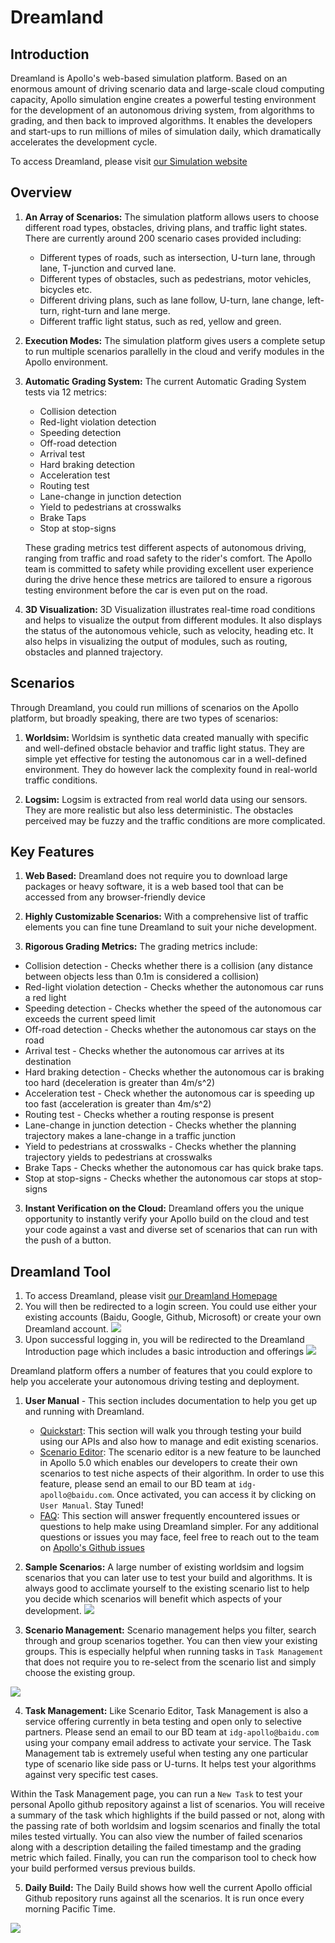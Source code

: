 # Dreamland

## Introduction
Dreamland is Apollo's web-based simulation platform. Based on an enormous amount of driving scenario data and large-scale cloud computing capacity, Apollo simulation engine creates a powerful testing environment for the development of an autonomous driving system, from algorithms to grading, and then back to improved algorithms. It enables the developers and start-ups to run millions of miles of simulation daily, which dramatically accelerates the development cycle.

To access Dreamland, please visit [our Simulation website](http://apollo.auto/platform/simulation.html)

## Overview

1. **An Array of Scenarios:**
The simulation platform allows users to choose different road types, obstacles, driving plans, and traffic light states. There are currently around 200 scenario cases provided including:
    - Different types of roads, such as intersection, U-turn lane, through lane, T-junction and curved lane.
    - Different types of obstacles, such as pedestrians, motor vehicles, bicycles etc.
    - Different driving plans, such as lane follow, U-turn, lane change, left-turn, right-turn and lane merge.
    - Different traffic light status, such as red, yellow and green.


2. **Execution Modes:**
The simulation platform gives users a complete setup to run multiple scenarios parallelly in the cloud and verify modules in the Apollo environment.

3. **Automatic Grading System:**
The current Automatic Grading System tests via 12 metrics: 
    - Collision detection
    - Red-light violation detection
    - Speeding detection
    - Off-road detection
    - Arrival test
    - Hard braking detection
    - Acceleration test
    - Routing test
    - Lane-change in junction detection
    - Yield to pedestrians at crosswalks
    - Brake Taps
    - Stop at stop-signs

    These grading metrics test different aspects of autonomous driving, ranging from traffic and road safety to the rider's comfort. The Apollo team is committed to safety while providing excellent user experience during the drive hence these metrics are tailored to ensure a rigorous testing environment before the car is even put on the road.

4. **3D Visualization:**
3D Visualization illustrates real-time road conditions and helps to visualize the output from different modules. It also displays the status of the autonomous vehicle, such as velocity, heading etc. It also helps in visualizing the output of modules, such as routing, obstacles and planned trajectory.


## Scenarios
Through Dreamland, you could run millions of scenarios on the Apollo platform, but broadly speaking, there are two types of scenarios:

1. **Worldsim:**
Worldsim is synthetic data created manually with specific and well-defined obstacle behavior and traffic light status. They are simple yet effective for testing the autonomous car in a well-defined environment. They do however lack the complexity found in real-world traffic conditions. 

2. **Logsim:**
Logsim is extracted from real world data using our sensors. They are more realistic but also less deterministic. The obstacles perceived may be fuzzy and the traffic conditions are more complicated.

## Key Features

1. **Web Based:** Dreamland does not require you to download large packages or heavy software, it is a web based tool that can be accessed from any browser-friendly device
2. **Highly Customizable Scenarios:** With a comprehensive list of traffic elements you can fine tune Dreamland to suit your niche development. 

3. **Rigorous Grading Metrics:** The grading metrics include:
- Collision detection - Checks whether there is a collision (any distance between objects less than 0.1m is considered a collision)
- Red-light violation detection - Checks whether the autonomous car runs a red light
- Speeding detection - Checks whether the speed of the autonomous car exceeds the current speed limit
- Off-road detection - Checks whether the autonomous car stays on the road
- Arrival test - Checks whether the autonomous car arrives at its destination
- Hard braking detection - Checks whether the autonomous car is braking too hard (deceleration is greater than 4m/s^2)
- Acceleration test - Check whether the autonomous car is speeding up too fast (acceleration is greater than 4m/s^2)
- Routing test - Checks whether a routing response is present
- Lane-change in junction detection - Checks whether the planning trajectory makes a lane-change in a traffic junction
- Yield to pedestrians at crosswalks - Checks whether the planning trajectory yields to pedestrians at crosswalks
- Brake Taps - Checks whether the autonomous car has quick brake taps.
- Stop at stop-signs - Checks whether the autonomous car stops at stop-signs

3. **Instant Verification on the Cloud:** Dreamland offers you the unique opportunity to instantly verify your Apollo build on the cloud and test your code against a vast and diverse set of scenarios that can run with the push of a button.

## Dreamland Tool

1. To access Dreamland, please visit [our Dreamland Homepage](https://azure.apollo.auto/)
2. You will then be redirected to a login screen. You could use either your existing accounts (Baidu, Google, Github, Microsoft) or create your own Dreamland account.
![](images/Dreamland_login.png)
3. Upon successful logging in, you will be redirected to the Dreamland Introduction page which includes a basic introduction and offerings
![](images/Dreamland_home.png)

Dreamland platform offers a number of features that you could explore to help you accelerate your autonomous driving testing and deployment. 
1. **User Manual** - This section includes documentation to help you get up and running with Dreamland. 
    - [Quickstart](https://azure.apollo.auto/user-manual/quick-start): This section will walk you through testing your build using our APIs and also how to manage and edit existing scenarios.
    - [Scenario Editor](): The scenario editor is a new feature to be launched in Apollo 5.0 which enables our developers to create their own scenarios to test niche aspects of their algorithm. In order to use this feature, please send an email to our BD team at `idg-apollo@baidu.com`. Once activated, you can access it by clicking on `User Manual`. Stay Tuned!
    - [FAQ](https://azure.apollo.auto/user-manual/faq):
    This section will answer frequently encountered issues or questions to help make using Dreamland simpler. For any additional questions or issues you may face, feel free to reach out to the team on [Apollo's Github issues](https://github.com/ApolloAuto/apollo/issues)

2. **Sample Scenarios:** A large number of existing worldsim and logsim scenarios that you can later use to test your build and algorithms. It is always good to acclimate yourself to the existing scenario list to help you decide which scenarios will benefit which aspects of your development.
![](images/Dreamland_sample.png)

3. **Scenario Management:** Scenario management helps you filter, search through and group scenarios together. You can then view your existing groups. This is especially helpful when running tasks in `Task Management` that does not require you to re-select from the scenario list and simply choose the existing group.

![](images/Dreamland_sm.png)

4. **Task Management:** Like Scenario Editor, Task Management is also a service offering currently in beta testing and open only to selective partners. Please send an email to our BD team at `idg-apollo@baidu.com` using your company email address to activate your service.
The Task Management tab is extremely useful when testing any one particular type of scenario like side pass or U-turns. It helps test your algorithms against very specific test cases.

Within the Task Management page, you can run a `New Task` to test your personal Apollo github repository against a list of scenarios. You will receive a summary of the task which highlights if the build passed or not, along with the passing rate of both worldsim and logsim scenarios and finally the total miles tested virtually. You can also view the number of failed scenarios along with a description detailing the failed timestamp and the grading metric which failed. Finally, you can run the comparison tool to check how your build performed versus previous builds. 

5. **Daily Build:** The Daily Build shows how well the current Apollo official Github repository runs against all the scenarios. It is run once every morning Pacific Time.

![](images/Dreamland_build_1.png)


